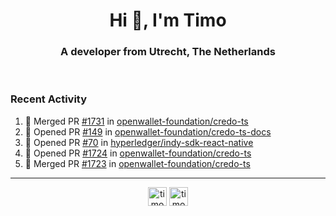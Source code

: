 <h1 align="center">Hi 👋, I'm Timo</h1>
<h3 align="center">A developer from Utrecht, The Netherlands</h3>
<br/>
<!-- https://github.com/rahuldkjain/github-profile-readme-generator --!>

<!--  <p align="left"><img src="https://github-readme-stats.vercel.app/api?username=timoglastra&show_icons=true&count_private=true&" alt="timoglastra" /></p> --!>

<!--
Github language stats
<p align="left"><img src="https://github-readme-stats.vercel.app/api/top-langs/?username=timoglastra&layout=compact" alt="timoglastra" /><p>
-->

<!-- Codestats language stats -->
<!-- <p align="left"><img src="https://codestats-readme.vercel.app/api/top-langs/?username=timoglastra&layout=compact&language_count=12" alt="timoglastra" /><p>    --!>
  
<h3>Recent Activity</h3>

<!--START_SECTION:activity-->
1. 🎉 Merged PR [#1731](https://github.com/openwallet-foundation/credo-ts/pull/1731) in [openwallet-foundation/credo-ts](https://github.com/openwallet-foundation/credo-ts)
2. 💪 Opened PR [#149](https://github.com/openwallet-foundation/credo-ts-docs/pull/149) in [openwallet-foundation/credo-ts-docs](https://github.com/openwallet-foundation/credo-ts-docs)
3. 💪 Opened PR [#70](https://github.com/hyperledger/indy-sdk-react-native/pull/70) in [hyperledger/indy-sdk-react-native](https://github.com/hyperledger/indy-sdk-react-native)
4. 💪 Opened PR [#1724](https://github.com/openwallet-foundation/credo-ts/pull/1724) in [openwallet-foundation/credo-ts](https://github.com/openwallet-foundation/credo-ts)
5. 🎉 Merged PR [#1723](https://github.com/openwallet-foundation/credo-ts/pull/1723) in [openwallet-foundation/credo-ts](https://github.com/openwallet-foundation/credo-ts)
<!--END_SECTION:activity-->

---

<p align="center">
<a href="https://twitter.com/timoglastra" target="blank"><img align="center" src="https://cdn.jsdelivr.net/npm/simple-icons@3.0.1/icons/twitter.svg" alt="timoglastra" height="30" width="30" /></a>
<a href="https://linkedin.com/in/timoglastra" target="blank"><img align="center" src="https://cdn.jsdelivr.net/npm/simple-icons@3.0.1/icons/linkedin.svg" alt="timoglastra" height="30" width="30" /></a>
</p>



